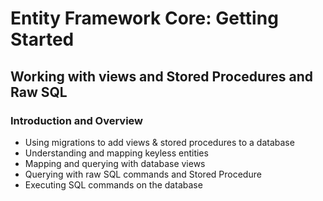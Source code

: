 # Entity Framework Core: Getting Started

## Working with views and Stored Procedures and Raw SQL

### Introduction and Overview

- Using migrations to add views & stored procedures to a database
- Understanding and mapping keyless entities
- Mapping and querying with database views
- Querying with raw SQL commands and Stored Procedure
- Executing SQL commands on the database
